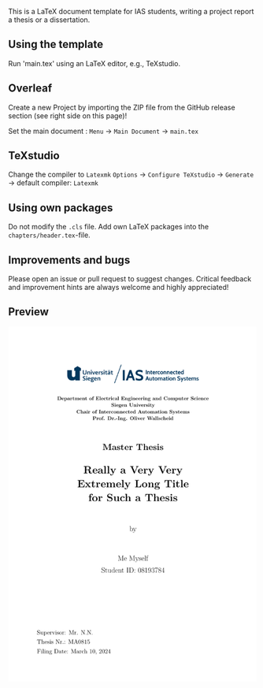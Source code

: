 This is a LaTeX document template for IAS students, writing a project report a thesis or a dissertation.

## Using the template
Run 'main.tex' using an LaTeX editor, e.g., TeXstudio.

## Overleaf
Create a new Project by importing the ZIP file from the GitHub release section (see right side on this page)!

Set the main document :
`Menu` -> `Main Document` -> `main.tex`

## TeXstudio
Change the compiler to `Latexmk`
`Options` -> `Configure TeXstudio` -> `Generate` -> default compiler: `Latexmk`

## Using own packages
Do not modify the `.cls` file. Add own LaTeX packages into the `chapters/header.tex`-file.

## Improvements and bugs
Please open an issue or pull request to suggest changes. Critical feedback and improvement hints are always welcome and highly appreciated!

## Preview
![](first_page.png)
